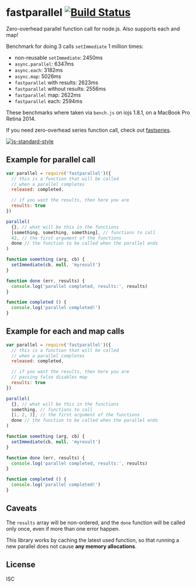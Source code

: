 # fastparallel [![Build Status](https://travis-ci.org/mcollina/fastparallel.svg?branch=master)](https://travis-ci.org/mcollina/fastparallel)

Zero-overhead parallel function call for node.js. Also supports each
and map!

Benchmark for doing 3 calls `setImmediate` 1 million times:

* non-reusable `setImmediate`: 2450ms
* `async.parallel`: 6347ms
* `async.each`: 3182ms
* `async.map`: 5026ms
* `fastparallel` with results: 2623ms
* `fastparallel` without results: 2556ms
* `fastparallel` map: 2622ms
* `fastparallel` each: 2594ms

These benchmarks where taken via `bench.js` on iojs 1.8.1, on a MacBook
Pro Retina 2014.

If you need zero-overhead series function call, check out
[fastseries](http://npm.im/fastseries).

[![js-standard-style](https://raw.githubusercontent.com/feross/standard/master/badge.png)](https://github.com/feross/standard)

## Example for parallel call

```js
var parallel = require('fastparallel')({
  // this is a function that will be called
  // when a parallel completes
  released: completed,

  // if you want the results, then here you are
  results: true
})

parallel(
  {}, // what will be this in the functions
  [something, something, something], // functions to call
  42, // the first argument of the functions
  done // the function to be called when the parallel ends
)

function something (arg, cb) {
  setImmediate(cb, null, 'myresult')
}

function done (err, results) {
  console.log('parallel completed, results:', results)
}

function completed () {
  console.log('parallel completed!')
}
```

## Example for each and map calls

```js
var parallel = require('fastparallel')({
  // this is a function that will be called
  // when a parallel completes
  released: completed,

  // if you want the results, then here you are
  // passing false disables map
  results: true
})

parallel(
  {}, // what will be this in the functions
  something, // functions to call
  [1, 2, 3], // the first argument of the functions
  done // the function to be called when the parallel ends
)

function something (arg, cb) {
  setImmediate(cb, null, 'myresult')
}

function done (err, results) {
  console.log('parallel completed, results:', results)
}

function completed () {
  console.log('parallel completed!')
}

```

## Caveats

The `results` array will be non-ordered, and the `done` function will
be called only once, even if more than one error happen.

This library works by caching the latest used function, so that running a new parallel
does not cause **any memory allocations**.

## License

ISC
